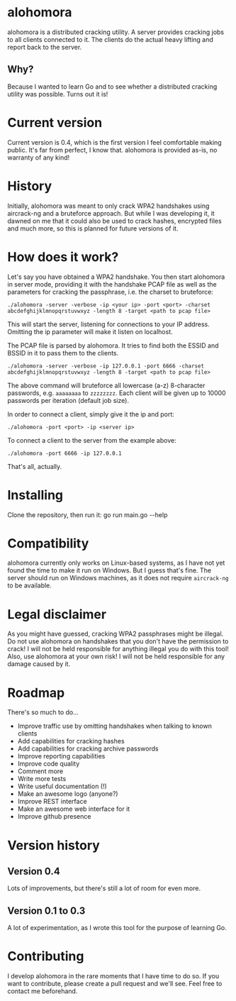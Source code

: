 # alohomora
alohomora is a distributed cracking utility. A server provides cracking jobs to all clients connected to it. The clients do the actual heavy lifting and report back to the server.

## Why?
Because I wanted to learn Go and to see whether a distributed cracking utility was possible. Turns out it is!

# Current version
Current version is 0.4, which is the first version I feel comfortable making public. It's far from perfect, I know that. alohomora is provided as-is, no warranty of any kind!

# History
Initially, alohomora was meant to only crack WPA2 handshakes using aircrack-ng and a bruteforce approach. But while I was developing it, it dawned on me that it could also be used to crack hashes, encrypted files and much more, so this is planned for future versions of it.

# How does it work?
Let's say you have obtained a WPA2 handshake. You then start alohomora in server mode, providing it with the handshake PCAP file as well as the parameters for cracking the passphrase, i.e. the charset to bruteforce:

    ./alohomora -server -verbose -ip <your ip> -port <port> -charset abcdefghijklmnopqrstuvwxyz -length 8 -target <path to pcap file>

This will start the server, listening for connections to your IP address. Omitting the ip parameter will make it listen on localhost. 

The PCAP file is parsed by alohomora. It tries to find both the ESSID and BSSID in it to pass them to the clients.

    ./alohomora -server -verbose -ip 127.0.0.1 -port 6666 -charset abcdefghijklmnopqrstuvwxyz -length 8 -target <path to pcap file>

The above command will bruteforce all lowercase (a-z) 8-character passwords, e.g. `aaaaaaaa` to `zzzzzzzz`. Each client will be given up to 10000 passwords per iteration (default job size).

In order to connect a client, simply give it the ip and port:

    ./alohomora -port <port> -ip <server ip>

To connect a client to the server from the example above:

    ./alohomora -port 6666 -ip 127.0.0.1

That's all, actually.

# Installing
Clone the repository, then run it:
    go run main.go --help

# Compatibility
alohomora currently only works on Linux-based systems, as I have not yet found the time to make it run on Windows. But I guess that's fine. The server should run on Windows machines, as it does not require `aircrack-ng` to be available.

# Legal disclaimer
As you might have guessed, cracking WPA2 passphrases might be illegal. Do not use alohomora on handshakes that you don't have the permission to crack! I will not be held responsible for anything illegal you do with this tool!
Also, use alohomora at your own risk! I will not be held responsible for any damage caused by it.

# Roadmap

There's so much to do...

 * Improve traffic use by omitting handshakes when talking to known clients
 * Add capabilities for cracking hashes
 * Add capabilities for cracking archive passwords
 * Improve reporting capabilities
 * Improve code quality
 * Comment more
 * Write more tests
 * Write useful documentation (!)
 * Make an awesome logo (anyone?)
 * Improve REST interface
 * Make an awesome web interface for it
 * Improve github presence

# Version history

## Version 0.4
Lots of improvements, but there's still a lot of room for even more.

## Version 0.1 to 0.3
A lot of experimentation, as I wrote this tool for the purpose of learning Go.

# Contributing
I develop alohomora in the rare moments that I have time to do so. If you want to contribute, please create a pull request and we'll see. Feel free to contact me beforehand.
